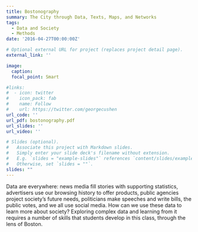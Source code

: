 ```yaml
---
title: Bostonography
summary: The City through Data, Texts, Maps, and Networks
tags:
  - Data and Society
  - Methods
date: '2016-04-27T00:00:00Z'

# Optional external URL for project (replaces project detail page).
external_link: ''

image:
  caption: 
  focal_point: Smart

#links:
#  - icon: twitter
#    icon_pack: fab
#    name: Follow
#    url: https://twitter.com/georgecushen
url_code: ''
url_pdf: bostonography.pdf
url_slides: ''
url_video: ''

# Slides (optional).
#   Associate this project with Markdown slides.
#   Simply enter your slide deck's filename without extension.
#   E.g. `slides = "example-slides"` references `content/slides/example-slides.md`.
#   Otherwise, set `slides = ""`.
slides: ""
---
```


Data are everywhere: news media fill stories with supporting statistics, advertisers use our browsing history to offer products, public agencies project society’s future needs, politicians make speeches and write bills, the public votes, and we all use social media. How can we use these data to learn more about society? Exploring complex data and learning from it requires a number of skills that students develop in this class, through the lens of Boston.
